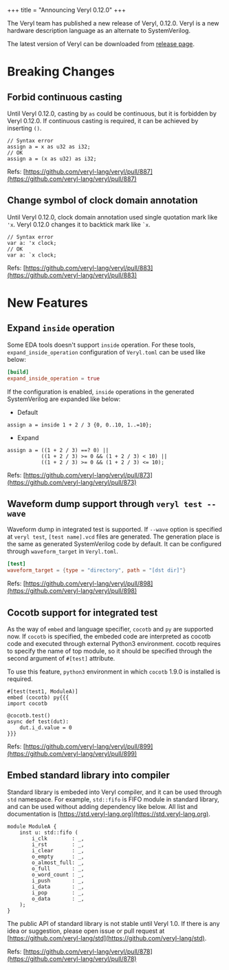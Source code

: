 +++
title = "Announcing Veryl 0.12.0"
+++

The Veryl team has published a new release of Veryl, 0.12.0.
Veryl is a new hardware description language as an alternate to SystemVerilog.

The latest version of Veryl can be downloaded from [release page](https://github.com/veryl-lang/veryl/releases/latest).

# Breaking Changes

## Forbid continuous casting

Until Veryl 0.12.0, casting by `as` could be continuous, but it is forbidden by Veryl 0.12.0.
If continuous casting is required, it can be achieved by inserting `()`.

```veryl
// Syntax error
assign a = x as u32 as i32;
// OK
assign a = (x as u32) as i32;
```

Refs: [https://github.com/veryl-lang/veryl/pull/887](https://github.com/veryl-lang/veryl/pull/887)

## Change symbol of clock domain annotation

Until Veryl 0.12.0, clock domain annotation used single quotation mark like `'x`.
Veryl 0.12.0 changes it to backtick mark like `` `x ``.

```veryl
// Syntax error
var a: 'x clock;
// OK
var a: `x clock;
```

Refs: [https://github.com/veryl-lang/veryl/pull/883](https://github.com/veryl-lang/veryl/pull/883)

# New Features

## Expand `inside` operation

Some EDA tools doesn't support `inside` operation.
For these tools, `expand_inside_operation` configuration of `Veryl.toml` can be used like below:

```toml
[build]
expand_inside_operation = true
```

If the configuration is enabled, `inside` operations in the generated SystemVerilog are expanded like below:

* Default

```veryl
assign a = inside 1 + 2 / 3 {0, 0..10, 1..=10};
```

* Expand

```veryl
assign a = ((1 + 2 / 3) ==? 0) ||
           ((1 + 2 / 3) >= 0 && (1 + 2 / 3) < 10) ||
           ((1 + 2 / 3) >= 0 && (1 + 2 / 3) <= 10);
```

Refs: [https://github.com/veryl-lang/veryl/pull/873](https://github.com/veryl-lang/veryl/pull/873)

## Waveform dump support through `veryl test --wave`

Waveform dump in integrated test is supported.
If `--wave` option is specified at `veryl test`, `[test name].vcd` files are generated.
The generation place is the same as generated SystemVerilog code by default.
It can be configured through `waveform_target` in `Veryl.toml`.

```toml
[test]
waveform_target = {type = "directory", path = "[dst dir]"}
```

Refs: [https://github.com/veryl-lang/veryl/pull/898](https://github.com/veryl-lang/veryl/pull/898)

## Cocotb support for integrated test

As the way of `embed` and language specifier, `cocotb` and `py` are supported now.
If `cocotb` is specified, the embeded code are interpreted as cocotb code and executed through external Python3 environment.
cocotb requires to specify the name of top module, so it should be specified through the second argument of `#[test]` attribute.

To use this feature, `python3` environment in which `cocotb` 1.9.0 is installed is required.

```veryl
#[test(test1, ModuleA)]
embed (cocotb) py{{{
import cocotb

@cocotb.test()
async def test(dut):
    dut.i_d.value = 0
}}}

```

Refs: [https://github.com/veryl-lang/veryl/pull/899](https://github.com/veryl-lang/veryl/pull/899)

## Embed standard library into compiler

Standard library is embeded into Veryl compiler, and it can be used through `std` namespace.
For example, `std::fifo` is FIFO module in standard library, and can be used without adding dependency like below.
All list and documentation is [https://std.veryl-lang.org](https://std.veryl-lang.org).

```veryl
module ModuleA {
    inst u: std::fifo (
        i_clk        : _,
        i_rst        : _,
        i_clear      : _,
        o_empty      : _,
        o_almost_full: _,
        o_full       : _,
        o_word_count : _,
        i_push       : _,
        i_data       : _,
        i_pop        : _,
        o_data       : _,
    );
}
```

The public API of standard library is not stable until Veryl 1.0.
If there is any idea or suggestion, please open issue or pull request at [https://github.com/veryl-lang/std](https://github.com/veryl-lang/std).

Refs: [https://github.com/veryl-lang/veryl/pull/878](https://github.com/veryl-lang/veryl/pull/878)
